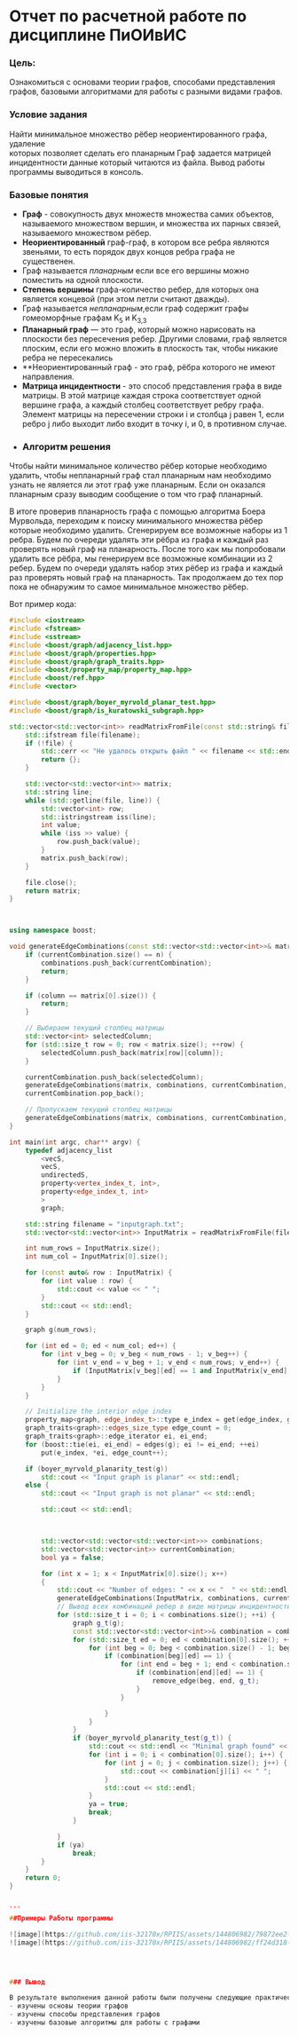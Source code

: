 # Отчет по расчетной работе по дисциплине ПиОИвИС

### Цель:
Ознакомиться с  основами теории графов, способами представления графов, базовыми алгоритмами для работы с разными видами графов.
### Условие задания
Найти минимальное множество рёбер неориентированного графа, удаление  
которых позволяет сделать его планарным
Граф задается матрицей инцидентности данные который читаются из файла.
Вывод работы программы выводиться в консоль.
### Базовые понятия 
- **Граф** - совокупность двух множеств множества самих объектов, называемого множеством вершин, и множества их парных связей, называемого множеством рёбер.
- **Неориентированный** граф-граф, в котором все ребра являются звеньями, то есть порядок двух концов ребра графа не существенен.
- Граф называется *планарным* если все его вершины можно поместить  на одной плоскости.
- **Степень вершины** графа-количество ребер, для которых она является концевой (при этом петли считают дважды).
- Граф называется *непланарным*,если граф содержит графы гомеоморфные графам K<sub>5</sub> и K<sub>3,3</sub>
- **Планарный граф** — это граф, который можно нарисовать на плоскости без пересечения ребер. Другими словами, граф является плоским, если его можно вложить в плоскость так, чтобы никакие ребра не пересекались
- **Неориентированный граф - это граф, рёбра которого не имеют направления.
- **Матрица инцидентности** - это способ представления графа в виде матрицы. В этой матрице каждая строка соответствует одной вершине графа, а каждый столбец соответствует ребру графа. Элемент матрицы на пересечении строки i и столбца j равен 1, если ребро j либо выходит либо входит в точку i, и 0, в противном случае.
- ### Алгоритм решения

Чтобы найти минимальное количество рёбер которые необходимо удалить, чтобы непланарный граф стал планарным нам необходимо узнать не является ли этот граф уже планарным. Если он оказался планарным сразу выводим сообщение о том что граф планарный.

В итоге проверив планарность графа c помощью алгоритма Боера Мурвольда, переходим к поиску минимального множества рёбер которые необходимо удалить. Сгенерируем все возможные наборы из 1 ребра. Будем по очереди удалять эти рёбра из графа и каждый раз проверять новый граф на планарность. После того как мы попробовали удалить все рёбра, мы генерируем все возможные комбинации из 2 ребер. Будем по очереди удалять набор этих рёбер из графа и каждый раз проверять новый граф на планарность. Так продолжаем до тех пор пока не обнаружим то самое минимальное множество рёбер.


Вот пример кода:
~~~c++
#include <iostream>
#include <fstream>
#include <sstream>
#include <boost/graph/adjacency_list.hpp>
#include <boost/graph/properties.hpp>
#include <boost/graph/graph_traits.hpp>
#include <boost/property_map/property_map.hpp>
#include <boost/ref.hpp>
#include <vector>

#include <boost/graph/boyer_myrvold_planar_test.hpp>
#include <boost/graph/is_kuratowski_subgraph.hpp>

std::vector<std::vector<int>> readMatrixFromFile(const std::string& filename) {
    std::ifstream file(filename);
    if (!file) {
        std::cerr << "Не удалось открыть файл " << filename << std::endl;
        return {};
    }

    std::vector<std::vector<int>> matrix;
    std::string line;
    while (std::getline(file, line)) {
        std::vector<int> row;
        std::istringstream iss(line);
        int value;
        while (iss >> value) {
            row.push_back(value);
        }
        matrix.push_back(row);
    }

    file.close();
    return matrix;
}



using namespace boost;

void generateEdgeCombinations(const std::vector<std::vector<int>>& matrix, std::vector<std::vector<std::vector<int>>>& combinations, std::vector<std::vector<int>>& currentCombination, int n, int column = 0) {
    if (currentCombination.size() == n) {
        combinations.push_back(currentCombination);
        return;
    }

    if (column == matrix[0].size()) {
        return;
    }

    // Выбираем текущий столбец матрицы
    std::vector<int> selectedColumn;
    for (std::size_t row = 0; row < matrix.size(); ++row) {
        selectedColumn.push_back(matrix[row][column]);
    }

    currentCombination.push_back(selectedColumn);
    generateEdgeCombinations(matrix, combinations, currentCombination, n, column + 1);
    currentCombination.pop_back();

    // Пропускаем текущий столбец матрицы
    generateEdgeCombinations(matrix, combinations, currentCombination, n, column + 1);
}

int main(int argc, char** argv) {
    typedef adjacency_list
        <vecS,
        vecS,
        undirectedS,
        property<vertex_index_t, int>,
        property<edge_index_t, int>
        >
        graph;

    std::string filename = "inputgraph.txt";
    std::vector<std::vector<int>> InputMatrix = readMatrixFromFile(filename);

    int num_rows = InputMatrix.size();
    int num_col = InputMatrix[0].size();

    for (const auto& row : InputMatrix) {
        for (int value : row) {
            std::cout << value << " ";
        }
        std::cout << std::endl;
    }

    graph g(num_rows);

    for (int ed = 0; ed < num_col; ed++) {
        for (int v_beg = 0; v_beg < num_rows - 1; v_beg++) {
            for (int v_end = v_beg + 1; v_end < num_rows; v_end++) {
                if (InputMatrix[v_beg][ed] == 1 and InputMatrix[v_end][ed] == 1) add_edge(v_beg, v_end, g);
            }
        }
    }

    // Initialize the interior edge index
    property_map<graph, edge_index_t>::type e_index = get(edge_index, g);
    graph_traits<graph>::edges_size_type edge_count = 0;
    graph_traits<graph>::edge_iterator ei, ei_end;
    for (boost::tie(ei, ei_end) = edges(g); ei != ei_end; ++ei)
        put(e_index, *ei, edge_count++);

    if (boyer_myrvold_planarity_test(g))
        std::cout << "Input graph is planar" << std::endl;
    else {
        std::cout << "Input graph is not planar" << std::endl;

        std::cout << std::endl;



        std::vector<std::vector<std::vector<int>>> combinations;
        std::vector<std::vector<int>> currentCombination;
        bool ya = false;

        for (int x = 1; x < InputMatrix[0].size(); x++)
        {
            std::cout << "Number of edges: " << x << "  " << std::endl;
            generateEdgeCombinations(InputMatrix, combinations, currentCombination, x);
            // Вывод всех комбинаций ребер в виде матрицы инцидентности
            for (std::size_t i = 0; i < combinations.size(); ++i) {
                graph g_t(g);
                const std::vector<std::vector<int>>& combination = combinations[i];
                for (std::size_t ed = 0; ed < combination[0].size(); ++ed) {
                    for (int beg = 0; beg < combination.size() - 1; beg++) {
                        if (combination[beg][ed] == 1) {
                            for (int end = beg + 1; end < combination.size(); end++) {
                                if (combination[end][ed] == 1) {
                                    remove_edge(beg, end, g_t);
                                }
                            }

                        }
                    }
                }
                if (boyer_myrvold_planarity_test(g_t)) {
                    std::cout << std::endl << "Minimal graph found" << std::endl;
                    for (int i = 0; i < combination[0].size(); i++) {
                        for (int j = 0; j < combination.size(); j++) {
                            std::cout << combination[j][i] << " ";
                        }
                        std::cout << std::endl;
                    }
                    ya = true;
                    break;
                }

            }
            if (ya)
                break;
        }
    }
    return 0;
}


```
##Примеры Работы программы

![image](https://github.com/iis-32170x/RPIIS/assets/144806982/79872ee2-4e92-4e39-9e92-55d3cdd273bf)
![image](https://github.com/iis-32170x/RPIIS/assets/144806982/ff24d318-0549-4201-868b-48860591ee8d)




### Вывод

В результате выполнения данной работы были получены следующие практические навыки:
- изучены основы теории графов
- изучены способы представления графов
- изучены базовые алгоритмы для работы с графами

